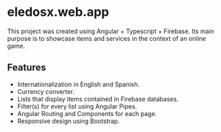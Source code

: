# eledosx.web.app

This project was created using Angular + Typescript + Firebase. Its main purpose is to showcase items and services
in the context of an online game.

## Features

- Internationalization in English and Spanish.
- Currency converter.
- Lists that display items contained in Firebase databases.
- Filter(s) for every list using Angular Pipes.
- Angular Routing and Components for each page.
- Responsive design using Bootstrap.
